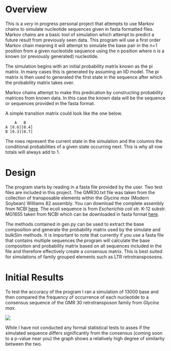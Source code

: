 
# Overview 
This is a *very* in progress personal project that attempts to use Markov chains to simulate nucleotide sequences given in fasta formatted files. 
Markov chains are a basic tool of simulation which attempt to predict a future result from previously seen data. This program will use a first order Markov chain meaning it will attempt to simulate the base pair in the n+1 position from a given nucleotide sequence using the n position where n is a known (or previously generated) nucleotide.

The simulation begins with an initial probability matrix known as the pi matrix. In many cases this is generated by assuming an IID model. The pi matrix is then used to generated the first state in the sequence after which the probability matrix takes over.

Markov chains attempt to make this predication by constructing probability matrices from known data. In this case the known data will be the sequence or sequences provided in the fasta format.

A simple transition matrix could look like the one below.
```{python]
    A   B
A [0.6][0.4]
B [0.3][0.7]
```

The rows represent the current state in the simulation and the columns the conditional probabilities of a given state occurring next. This is why all row totals will always add to 1.

# Design
  The program starts by reading in a fasta file provided by the user. Two test files are included in this project. The GMR30.txt file was taken from the collection of transposable elements within the *Glycine max* (Modern Soybean) Williams 82 assembly. You can download the complete assembly from NCBI [here](https://www.ncbi.nlm.nih.gov/assembly/GCF_000004515.5).
The ecoli sequence is from *Escherichia coli* str. K-12 substr. MG1655 taken from NCBI which can be downloaded in fasta format [here](https://www.ncbi.nlm.nih.gov/genome/167?genome_assembly_id=161521).

  The methods contained in gen.py can be used to extract the base composition and generate the probability matrix used by the simulate and bulkSim methods. It is important to note that currently if you use a fasta file that contains multiple sequences the program will calculate the base composition and probability matrix based on all sequences included in the file and therefore effectively create a consensus matrix. This is best suited for simulations of family grouped elements such as LTR retrotranspososns. 
  
  # Initial Results
  To test the accuracy of the program I ran a simulation of 13000 base and then compared the frequency of occurrence of each nucleotide to a consensus sequence of the GMR 30 retrotransposon family from *Glycine max*. 
  
![](https://github.com/EthanHolleman/Seq-Sim/blob/master/Images/plot1.png)

While I have not conducted any formal statistical tests to asses if the simulated sequence differs significantly from the consensus (coming soon to a p-value near you) the graph shows a relatively high degree of similarity between the two.
